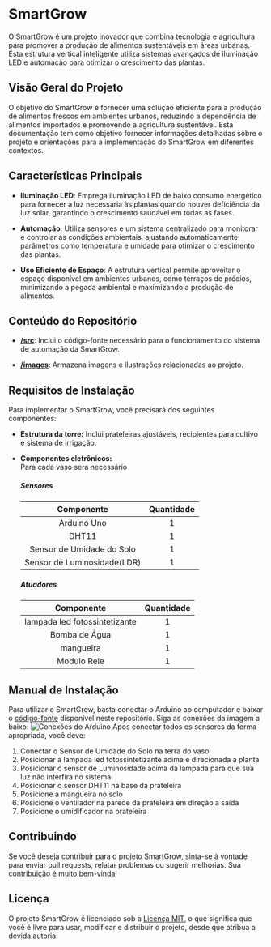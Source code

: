SmartGrow
===========

O SmartGrow é um projeto inovador que combina tecnologia e agricultura para promover a produção de alimentos sustentáveis em áreas urbanas. Esta estrutura vertical inteligente utiliza sistemas avançados de iluminação LED e automação para otimizar o crescimento das plantas.

Visão Geral do Projeto
----------------------

O objetivo do SmartGrow é fornecer uma solução eficiente para a produção de alimentos frescos em ambientes urbanos, reduzindo a dependência de alimentos importados e promovendo a agricultura sustentável. Esta documentação tem como objetivo fornecer informações detalhadas sobre o projeto e orientações para a implementação do SmartGrow em diferentes contextos.

Características Principais
--------------------------

* **Iluminação LED**: Emprega iluminação LED de baixo consumo energético para fornecer a luz necessária às plantas quando houver deficiência da luz solar, garantindo o crescimento saudável em todas as fases.

* **Automação**: Utiliza sensores e um sistema centralizado para monitorar e controlar as condições ambientais, ajustando automaticamente parâmetros como temperatura e umidade para otimizar o crescimento das plantas.
  
* **Uso Eficiente de Espaço**: A estrutura vertical permite aproveitar o espaço disponível em ambientes urbanos, como terraços de prédios, minimizando a pegada ambiental e maximizando a produção de alimentos.

Conteúdo do Repositório
-----------------------

* **[/src](./src)**: Inclui o código-fonte necessário para o funcionamento do sistema de automação da SmartGrow.
  
* **[/images](./images)**: Armazena imagens e ilustrações relacionadas ao projeto.

Requisitos de Instalação
------------------------

Para implementar o SmartGrow, você precisará dos seguintes componentes:

* **Estrutura da torre:** Inclui prateleiras ajustáveis, recipientes para cultivo e sistema de irrigação.  
* **Componentes eletrônicos:**  
Para cada vaso sera necessário

    ##### Sensores
    |Componente|Quantidade|
    |:-----------:|:-----------:|
    Arduino Uno|1
    DHT11|1
    Sensor de Umidade do Solo|1
    Sensor de Luminosidade(LDR)|1

    ##### Atuadores
    |Componente|Quantidade|
    |:-----------:|:-----------:|
    lampada led fotossintetizante|1
    Bomba de Água|1
    mangueira|1
    Modulo Rele|1

Manual de Instalação
--------------------

Para utilizar o SmartGrow, basta conectar o Arduino ao computador e baixar o [código-fonte](./src/codigo_fonte.ino) disponível neste repositório.
Siga as conexões da imagem a baixo:
![Conexões do Arduino](images/arduino_connections.png)
Apos conectar todos os sensores da forma apropriada, você deve:

1. Conectar o Sensor de Umidade do Solo na terra do vaso
2. Posicionar a lampada led fotossintetizante acima e direcionada a planta
3. Posicionar o sensor de Luminosidade acima da lampada para que sua luz não interfira no sistema
4. Posicionar o sensor DHT11 na base da prateleira
5. Posicione a mangueira no solo
6. Posicione o ventilador na parede da prateleira em direção a saída
7. Posicione o umidificador na prateleira

Contribuindo
------------

Se você deseja contribuir para o projeto SmartGrow, sinta-se à vontade para enviar pull requests, relatar problemas ou sugerir melhorias. Sua contribuição é muito bem-vinda!

Licença
-------

O projeto SmartGrow é licenciado sob a [Licença MIT](LICENSE), o que significa que você é livre para usar, modificar e distribuir o projeto, desde que atribua a devida autoria.


